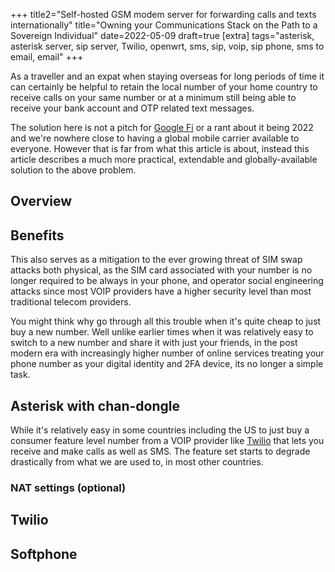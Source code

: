 +++
title2="Self-hosted GSM modem server for forwarding calls and texts internationally"
title="Owning your Communications Stack on the Path to a Sovereign Individual"
date=2022-05-09
draft=true
[extra]
tags="asterisk, asterisk server, sip server, Twilio, openwrt, sms, sip, voip, sip phone, sms to email, email"
+++

As a traveller and an expat when staying overseas for long periods of time
it can certainly be helpful to retain the local number of your home country 
to receive calls on your same number or at a minimum still being able to receive 
your bank account and OTP related text messages.

The solution here is not a pitch for [Google Fi][2] or a rant about it being 2022
and we're nowhere close to having a global mobile carrier available to everyone.
However that is far from what this article is about, instead this article 
describes a much more practical, extendable and globally-available solution to the above problem.

<!-- more -->

## Overview 

## Benefits 

This also serves as a mitigation to the ever growing threat of SIM swap attacks
both physical, as the SIM card associated with your number is no longer required to be always in your
phone, and operator social engineering attacks since most VOIP providers have a higher 
security level than most traditional telecom providers.

You might think why go through all this trouble when it's quite cheap to just buy
a new number. Well unlike earlier times when it was relatively easy to switch to a new number
and share it with just your friends, in the post modern era with increasingly
higher number of online services treating your phone number as your digital identity
and 2FA device, its no longer a simple task.

## Asterisk with chan-dongle

While it's relatively easy in some countries including the US to just buy a consumer feature
level number from a VOIP provider like [Twilio] that lets you receive and make calls
as well as SMS. The feature set starts to degrade drastically from what we are used to,
in most other countries.

### NAT settings (optional)

## Twilio

## Softphone

[Twilio]: https://www.twilio.com/
[1]: https://www.reddit.com/r/selfhosted/comments/q7uint/selfhosted_alternative_to_simbox_gsm_modem_for/
[2]: https://fi.google.com/about/
